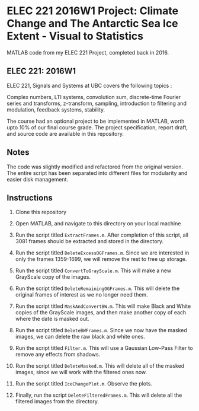 # ELEC 221 2016W1 Project: Climate Change and The Antarctic Sea Ice Extent - Visual to Statistics

MATLAB code from my ELEC 221 Project, completed back in 2016. 

## ELEC 221: 2016W1

ELEC 221, Signals and Systems at UBC covers the following topics :

Complex numbers, LTI systems, convolution sum, discrete-time Fourier series and transforms, z-transform, sampling, introduction to filtering and modulation, feedback systems, stability.

The course had an optional project to be implemented in MATLAB, worth upto 10% of our final course grade. The project specification, report draft, and source code are available in this repository. 

## Notes

The code was slightly modified and refactored from the original version. The entire script has been separated into different files for modularity and easier disk management. 

## Instructions

1. Clone this repository

2. Open MATLAB, and navigate to this directory on your local machine

3. Run the script titled `ExtractFrames.m`. After completion of this script, all 3081 frames should be extracted and stored in the directory.

4. Run the script titled `DeleteExcessOGFrames.m`. Since we are interested in only the frames 1359-1699, we will remove the rest to free up storage. 

5. Run the script titled `ConvertToGrayScale.m`. This will make a new GrayScale copy of the images. 

6. Run the script titled `DeleteRemainingOGFrames.m`. This will delete the original frames of interest as we no longer need them.

7. Run the script titled `MaskAndConvertBW.m`. This will make Black and White copies of the GrayScale images, and then make another copy of each where the date is masked out.

8. Run the script titled `DeleteBWFrames.m`. Since we now have the masked images, we can delete the raw black and white ones.

9. Run the script titled `Filter.m`. This will use a Gaussian Low-Pass Filter to remove any effects from shadows.

10. Run the script titled `DeleteMasked.m`. This will delete all of the masked images, since we will work with the filtered ones now.

11. Run the script titled `IceChangePlot.m`. Observe the plots.

12. Finally, run the script `DeleteFilteredFrames.m`. This will delete all the filtered images from the directory. 
